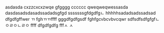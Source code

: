 asdasda
cxzzcxcxzwqe
gfgggg
cccccc
qweqweqwessasda
dasdasadsdasadssadadsgfgd
sssssssgfdgdfgㄴ
hhhhhsadadsadssadsad
dfgdfgffwer
ㄲ
fghㄲㄲffff
gggdfgdfgsdf
fghfgcvbcvbvcqwr
sdfsdfsdfgfgfㄴㅇㄹㅇㄴㄹㅇ
ffff
dfgdfgdfg
fffㅅ
ㅅ
